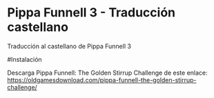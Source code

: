 # Pippa Funnell 3 - Traducción castellano
Traducción al castellano de Pippa Funnell 3

#Instalación

Descarga Pippa Funnell: The Golden Stirrup Challenge de este enlace: https://oldgamesdownload.com/pippa-funnell-the-golden-stirrup-challenge/
